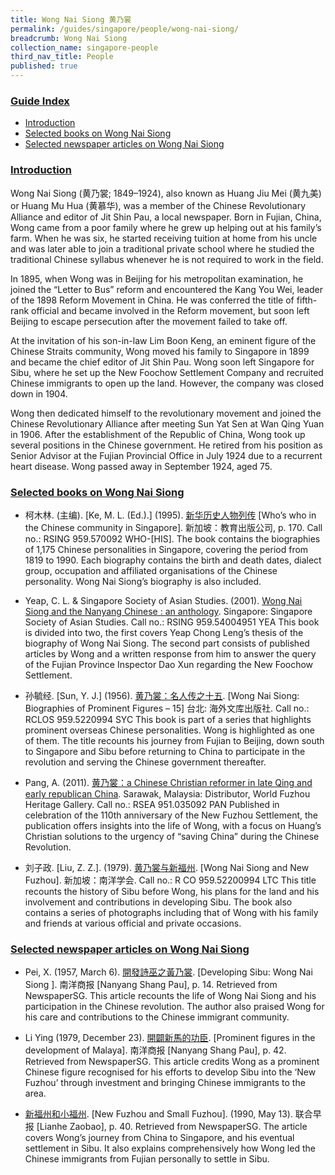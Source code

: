 ```yaml
---
title: Wong Nai Siong 黄乃裳
permalink: /guides/singapore/people/wong-nai-siong/
breadcrumb: Wong Nai Siong
collection_name: singapore-people
third_nav_title: People
published: true
---
```


### <u>Guide Index</u>

* [Introduction](#introduction)
* [Selected books on Wong Nai Siong](#selected-books-on-wong-nai-siong)
* [Selected newspaper articles on Wong Nai Siong](#selected-newspaper-articles-on-wong-nai-siong)

### <u>Introduction</u>

Wong Nai Siong (黄乃裳; 1849–1924), also known as Huang Jiu Mei (黄九美) or Huang Mu Hua (黄慕华), was a member of the Chinese Revolutionary Alliance and editor of Jit Shin Pau, a local newspaper. Born in Fujian, China, Wong came from a poor family where he grew up helping out at his family’s farm. When he was six, he started receiving tuition at home from his uncle and was later able to join a traditional private school where he studied the traditional Chinese syllabus whenever he is not required to work in the field.

In 1895, when Wong was in Beijing for his metropolitan examination, he joined the “Letter to Bus” reform and encountered the Kang You Wei, leader of the 1898 Reform Movement in China. He was conferred the title of fifth-rank official and became involved in the Reform movement, but soon left Beijing to escape persecution after the movement failed to take off.

At the invitation of his son-in-law Lim Boon Keng, an eminent figure of the Chinese Straits community, Wong moved his family to Singapore in 1899 and became the chief editor of Jit Shin Pau. Wong soon left Singapore for Sibu, where he set up the New Foochow Settlement Company and recruited Chinese immigrants to open up the land. However, the company was closed down in 1904.

Wong then dedicated himself to the revolutionary movement and joined the Chinese Revolutionary Alliance after meeting Sun Yat Sen at Wan Qing Yuan in 1906. After the establishment of the Republic of China, Wong took up several positions in the Chinese government. He retired from his position as Senior Advisor at the Fujian Provincial Office in July 1924 due to a recurrent heart disease. Wong passed away in September 1924, aged 75.


### <u>Selected books on Wong Nai Siong</u>

* 柯木林. (主编). [Ke, M. L. (Ed.).] (1995). [新华历史人物列传](http://eservice.nlb.gov.sg/item_holding_s.aspx?bid=85400628) [Who’s who in the Chinese community in Singapore]. 新加坡：教育出版公司, p. 170.
Call no.: RSING 959.570092 WHO-\[HIS\].
The book contains the biographies of 1,175 Chinese personalities in Singapore, covering the period from 1819 to 1990. Each biography contains the birth and death dates, dialect group, occupation and affiliated organisations of the Chinese personality. Wong Nai Siong’s biography is also included.


* Yeap, C. L. & Singapore Society of Asian Studies. (2001). [Wong Nai Siong and the Nanyang Chinese : an anthology](http://eservice.nlb.gov.sg/item_holding_s.aspx?bid=10390564). Singapore: Singapore Society of Asian Studies.
Call no.: RSING 959.54004951 YEA
This book is divided into two, the first covers Yeap Chong Leng’s thesis of the biography of Wong Nai Siong. The second part consists of published articles by Wong and a written response from him to answer the query of the Fujian Province Inspector Dao Xun regarding the New Foochow Settlement.


* 孙毓经. [Sun, Y. J.] (1956). [黄乃裳：名人传之十五](http://eservice.nlb.gov.sg/item_holding_s.aspx?bid=84548371). [Wong Nai Siong: Biographies of Prominent Figures – 15] 台北: 海外文库出版社.
Call no.: RCLOS 959.5220994 SYC
This book is part of a series that highlights prominent overseas Chinese personalities. Wong is highlighted as one of them. The title recounts his journey from Fujian to Beijing, down south to Singapore and Sibu before returning to China to participate in the revolution and serving the Chinese government thereafter.


* Pang, A. (2011). [黄乃裳：a Chinese Christian reformer in late Qing and early republican China](http://eservice.nlb.gov.sg/item_holding_s.aspx?bid=202737438). Sarawak, Malaysia: Distributor, World Fuzhou Heritage Gallery.
Call no.: RSEA 951.035092 PAN
Published in celebration of the 110th anniversary of the New Fuzhou Settlement, the publication offers insights into the life of Wong, with a focus on Huang’s Christian solutions to the urgency of “saving China” during the Chinese Revolution.


* 刘子政. [Liu, Z. Z.]. (1979). [黄乃裳与新福州](http://eservice.nlb.gov.sg/item_holding_s.aspx?bid=84450413). [Wong Nai Siong and New Fuzhou]. 新加坡：南洋学会.
Call no.: R CO 959.52200994 LTC
This title recounts the history of Sibu before Wong, his plans for the land and his involvement and contributions in developing Sibu. The book also contains a series of photographs including that of Wong with his family and friends at various official and private occasions.

### <u>Selected newspaper articles on Wong Nai Siong</u>

* Pei, X. (1957, March 6). [開發詩巫之黃乃裳](http://eresources.nlb.gov.sg/newspapers/Digitised/Article/nysp19570306-1.2.39.5). [Developing Sibu: Wong Nai Siong ]. 南洋商报 [Nanyang Shang Pau], p. 14. Retrieved from NewspaperSG.
This article recounts the life of Wong Nai Siong and his participation in the Chinese revolution. The author also praised Wong for his care and contributions to the Chinese immigrant community.


* Li Ying (1979, December 23). [開闢新馬的功臣](http://eresources.nlb.gov.sg/newspapers/Digitised/Article/nysp19791223-1.2.70.2.1). [Prominent figures in the development of Malaya]. 南洋商报 [Nanyang Shang Pau], p. 42. Retrieved from NewspaperSG.
This article credits Wong as a prominent Chinese figure recognised for his efforts to develop Sibu into the ‘New Fuzhou’ through investment and bringing Chinese immigrants to the area.


* [新福州和小福州](http://eresources.nlb.gov.sg/newspapers/Digitised/Article/lhzb19900513-1.2.64.2.1). [New Fuzhou and Small Fuzhou]. (1990, May 13). 联合早报 [Lianhe Zaobao], p. 40. Retrieved from NewspaperSG.
The article covers Wong’s journey from China to Singapore, and his eventual settlement in Sibu. It also explains comprehensively how Wong led the Chinese immigrants from Fujian personally to settle in Sibu.